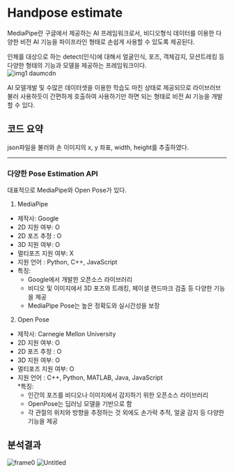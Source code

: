 # Handpose estimate
MediaPipe란 구글에서 제공하는 AI 프레임워크로서, 비디오형식 데이터를 이용한 다양한 비전 AI 기능을 파이프라인 형태로 손쉽게 사용할 수 있도록 제공된다.  

인체를 대상으로 하는 detect(인식)에 대해서 얼굴인식, 포즈, 객체감지, 모션트레킹 등 다양한 형태의 기능과 모델을 제공하는 프레임워크이다.  
![img1 daumcdn](https://github.com/dmswneunju/handpose/assets/109281949/78d36265-cff4-4285-9d92-8753ef68090c)

AI 모델개발 및 수많은 데이터셋을 이용한 학습도 마친 상태로 제공되므로 라이브러브 불러 사용하듯이 간편하게 호출하여 사용하기만 하면 되는 형태로 비전 AI 기능을 개발할 수 있다.   

## 코드 요약
json파일을 불러와 손 이미지의 x, y 좌표, width, height를 추출하였다.

---
### 다양한 Pose Estimation API
대표적으로 MediaPipe와 Open Pose가 있다.
1. MediaPipe
* 제작사: Google
* 2D 지원 여부: O
* 2D 포즈 추정 : O
* 3D 지원 여부: O
* 멀티포즈 지원 여부: X
* 지원 언어 : Python, C++, JavaScript
* 특징:
  - Google에서 개발한 오픈소스 라이브러리
  - 비디오 및 이미지에서 3D 포즈와 트래킹, 페이셜 랜드마크 검출 등 다양한 기능을 제공
  - MediaPipe Pose는 높은 정확도와 실시간성을 보장
  
2. Open Pose
* 제작사: Carnegie Mellon University
* 2D 지원 여부: O
* 2D 포즈 추정 : O
* 3D 지원 여부: O
* 멀티포즈 지원 여부: O 
* 지원 언어 : C++, Python, MATLAB, Java, JavaScript  
*특징:
  - 인간의 포즈를 비디오나 이미지에서 감지하기 위한 오픈소스 라이브러리
  - OpenPose는 딥러닝 모델을 기반으로 함
  - 각 관절의 위치와 방향을 추정하는 것 외에도 손가락 추적, 얼굴 감지 등 다양한 기능을 제공
 

## 분석결과
![frame0](https://github.com/user-attachments/assets/25a04bca-d757-42d2-876e-9d1eaee33be4)
![Untitled](https://github.com/user-attachments/assets/fa3e174e-d446-49ed-aa57-84c9849c4029)

